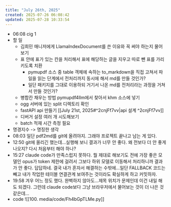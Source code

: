 ```yaml
---
title: "July 26th, 2025"
created: 2025-07-26 06:08:42
updated: 2025-07-28 10:33:54
---
```

  * 06:08 cig 1
  * 할 일
    * 김희민 매니저에게 LlamaIndexDocument를 쓴 이유와 꼭 써야 하는지 물어보기
    * 표 안에 표가 있는 칸을 처리해서 표에 해당하는 글을 지우고 따로 뺀 표를 가리키도록 치환
      * pymupdf 소스 중 table 객체에 속하는 to_markdown을 직접 고쳐서 파일을 읽는 단계에서 전처리까지 동시에 해서 md를 만들 것인가?
      * 일단 패키지를 그대로 이용하되 거기서 나온 md를 전처리라는 과정을 거쳐서 만들 것인가?
    * 병합칸 채우는 방법 pymupdf4llm에서 찾아서 khm 소스에 넣기
    * ogg 서버에 있는 split 디렉토리 확인
    * fastAPI api 만들기 [[July 21st, 2025#^2cnjFf7vv|api 설계 ^2cnjFf7vv]]
    * 디버거 설정 여러 개 시도해보기
    * batch 적재 시간 측정 필요
  * 명경지수 -> 명징한 생각
  * 08:03 일단 pdf2md를 git에 올려야지. 그래야 프로젝트 끝나고 남는 게 있다.
  * 12:50 git에 올리긴 했는데...실행해 보니 결과가 너무 안 좋다. 왜 전보다 더 안 좋게 나오지? 다시 처음부터 해야 하나?
  * 15:27 claude code가 만족스럽지 못하다. 뭘 제대로 해보기도 전에 가장 좋은 모델인 opus가 token 제한에 걸려서 그보다 하위 모델로 이동해서 처리하니까 결과가 안 좋다. 답답하네. 결국 내가 혼자서 해결하는 수밖에...일단 FALLBACK 코드는 빼고 내가 작업한 테이블 연결관계 보여주는 것이라도 확실하게 하고 커밋하자.
  * 19:58 겨우 어느 정도 했다. 완벽하지 않아도...제목 위치가 문제인데 이건 내일 해도 되겠다. 그런데 claude code보다 그냥 브라우저에서 물어보는 것이 더 나은 것 같은데...
  * code ![[100. media/code/Fh4bGpTLMe.py]]